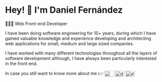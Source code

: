 <h1>Hey! 👋 I'm Daniel Fernández</h1>

<p>👨🏻‍💻 Web Front-end Developer</p>

<p>
  I have been doing software engineering for 10+ years, during which I have gained valuable knowledge and experience developing and architecting web applications for small, medium and large sized companies.
</p>

<p>
  I have worked with many different technologies throughout all the layers of software development although, I have always been particularly interested in the front end.
</p>

<p align="left">
  In case you still want to know more about me 👉
  <a href="https://www.danifdz.dev/" target="blank"><img align="center" src="https://cdn.jsdelivr.net/npm/simple-icons@3.0.1/icons/gatsby.svg" alt="www.danifdz.dev" height="20" width="30" /></a>
  <a href="https://twitter.com/dfernandeza" target="blank"><img align="center" src="https://cdn.jsdelivr.net/npm/simple-icons@3.0.1/icons/twitter.svg" alt="dfernandeza" height="20" width="30" /></a>
  <a href="https://www.linkedin.com/in/imdanifdz/" target="blank"><img align="center" src="https://cdn.jsdelivr.net/npm/simple-icons@3.0.1/icons/linkedin.svg" alt="dfernandeza1" height="20" width="30" /></a>
</p>
